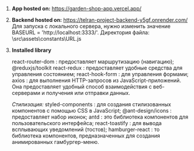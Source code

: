 1. **App hosted on:**
   https://garden-shop-app.vercel.app/
2. **Backend hosted on:**
   https://telran-project-backend-y5gf.onrender.com/
   Для запуска с локального сервера, нужно изменить значение BASEURL = 'http://localhost:3333/'.
   Директория файла: \src\assets\constants\URL.js
3. **Installed library**

   react-router-dom : предоставляет маршрутизацию (навигацию);
   @reduxjs/toolkit react-redux : предоставляет удобные средства для управления состоянием;
   react-hook-form : для управления формами;
   axios : для выполнения HTTP-запросов из JavaScript-приложений. Она предоставляет удобный способ взаимодействия с веб-серверами и получения или отправки данных.

   _Стилизация:_
   styled-components : для создания стилизованных компонентов с помощью CSS в JavaScript;
   @ant-design/icons : предоставляет набор иконок;
   antd : это библиотека компонентов для пользовательского интерфейса;
   react-toastify : для вывода всплывающих уведомлений (тостов);
   hamburger-react : то библиотека компонентов, предназначенных для создания анимированных гамбургер-меню.

